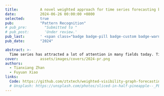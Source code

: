```yaml
---
title:          A novel weighted approach for time series forecasting based on visibility graph
date:           2024-06-26 00:00:00 +0800
selected:       true
pub:            "Pattern Recognition"
# pub_pre:        "Submitted to "
# pub_post:       'Under review.'
pub_last:       ' <span class="badge badge-pill badge-custom badge-warning">CCF B</span>'
pub_date:       "2024"

abstract: >-
  Time series has attracted a lot of attention in many fields today. Time series forecasting algorithm based on complex network analysis is a research hotspot. How to use time series information to achieve more accurate forecasting is a problem. To solve this problem, this paper proposes a weighted network forecasting method to improve the forecasting accuracy. Firstly, the time series will be transformed into a complex network, and the similarity between nodes will be found. Then, the similarity will be used as a weight to make weighted forecasting on the predicted values produced by different nodes. Compared with the previous method, the proposed method is more accurate. In order to verify the effect of the proposed method, the experimental part is tested on M1, M3 datasets and Construction Cost Index (CCI) dataset, which shows that the proposed method has more accurate forecasting performance.
cover:          assets/images/covers/2024-pr.png
authors:
  - Tianxiang Zhan
  - Fuyuan Xiao
links:
  Code: https://github.com/ztxtech/weighted-visibility-graph-forecasting
  # Unsplash: https://unsplash.com/photos/sliced-in-half-pineapple--_PLJZmHZzk
---
```

